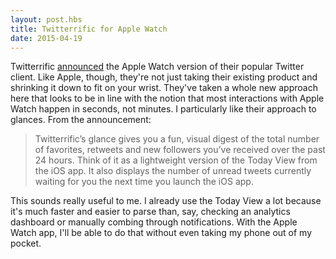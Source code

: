```yaml
---
layout: post.hbs
title: Twitterrific for Apple Watch
date: 2015-04-19
---
```


Twitterrific [announced](http://blog.iconfactory.com/2015/04/twitterrific-for-apple-watch/) the Apple Watch version of their popular Twitter client. Like Apple, though, they're not just taking their existing product and shrinking it down to fit on your wrist. They've taken a whole new approach here that looks to be in line with the notion that most interactions with Apple Watch happen in seconds, not minutes. I particularly like their approach to glances. From the announcement:

> Twitterrific’s glance gives you a fun, visual digest of the total number of favorites, retweets and new followers you’ve received over the past 24 hours. Think of it as a lightweight version of the Today View from the iOS app. It also displays the number of unread tweets currently waiting for you the next time you launch the iOS app.

This sounds really useful to me. I already use the Today View a lot because it's much faster and easier to parse than, say, checking an analytics dashboard or manually combing through notifications. With the Apple Watch app, I'll be able to do that without even taking my phone out of my pocket.
